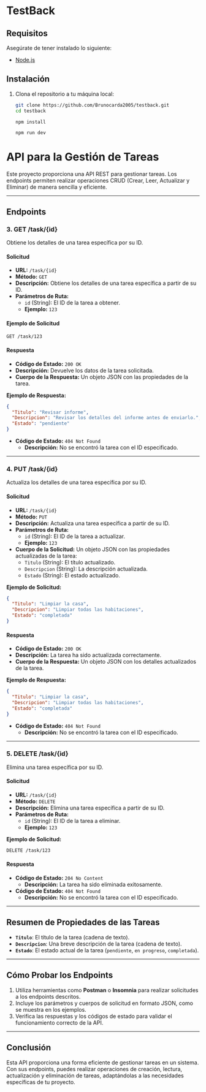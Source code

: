 # TestBack
## Requisitos

Asegúrate de tener instalado lo siguiente:

- [Node.js](https://nodejs.org/)

## Instalación

1. Clona el repositorio a tu máquina local:

   ```bash
   git clone https://github.com/Brunocarda2005/testback.git
   cd testback
   ```
   ```
   npm install
   ```
   ```
   npm run dev
   ```

# API para la Gestión de Tareas

Este proyecto proporciona una API REST para gestionar tareas. Los endpoints permiten realizar operaciones CRUD (Crear, Leer, Actualizar y Eliminar) de manera sencilla y eficiente.

---

## **Endpoints**

### **3. GET /task/{id}**
Obtiene los detalles de una tarea específica por su ID.

#### **Solicitud**
- **URL:** `/task/{id}`
- **Método:** `GET`
- **Descripción:** Obtiene los detalles de una tarea específica a partir de su ID.
- **Parámetros de Ruta:**
  - `id` (String): El ID de la tarea a obtener.
  - **Ejemplo:** `123`

#### **Ejemplo de Solicitud**
```bash
GET /task/123
```

#### **Respuesta**
- **Código de Estado:** `200 OK`
- **Descripción:** Devuelve los datos de la tarea solicitada.
- **Cuerpo de la Respuesta:** Un objeto JSON con las propiedades de la tarea.

**Ejemplo de Respuesta:**
```json
{
  "Titulo": "Revisar informe",
  "Descripcion": "Revisar los detalles del informe antes de enviarlo.",
  "Estado": "pendiente"
}
```

- **Código de Estado:** `404 Not Found`
  - **Descripción:** No se encontró la tarea con el ID especificado.

---

### **4. PUT /task/{id}**
Actualiza los detalles de una tarea específica por su ID.

#### **Solicitud**
- **URL:** `/task/{id}`
- **Método:** `PUT`
- **Descripción:** Actualiza una tarea específica a partir de su ID.
- **Parámetros de Ruta:**
  - `id` (String): El ID de la tarea a actualizar.
  - **Ejemplo:** `123`
- **Cuerpo de la Solicitud:** Un objeto JSON con las propiedades actualizadas de la tarea:
  - `Titulo` (String): El título actualizado.
  - `Descripcion` (String): La descripción actualizada.
  - `Estado` (String): El estado actualizado.

**Ejemplo de Solicitud:**
```json
{
  "Titulo": "Limpiar la casa",
  "Descripcion": "Limpiar todas las habitaciones",
  "Estado": "completada"
}
```

#### **Respuesta**
- **Código de Estado:** `200 OK`
- **Descripción:** La tarea ha sido actualizada correctamente.
- **Cuerpo de la Respuesta:** Un objeto JSON con los detalles actualizados de la tarea.

**Ejemplo de Respuesta:**
```json
{
  "Titulo": "Limpiar la casa",
  "Descripcion": "Limpiar todas las habitaciones",
  "Estado": "completada"
}
```

- **Código de Estado:** `404 Not Found`
  - **Descripción:** No se encontró la tarea con el ID especificado.

---

### **5. DELETE /task/{id}**
Elimina una tarea específica por su ID.

#### **Solicitud**
- **URL:** `/task/{id}`
- **Método:** `DELETE`
- **Descripción:** Elimina una tarea específica a partir de su ID.
- **Parámetros de Ruta:**
  - `id` (String): El ID de la tarea a eliminar.
  - **Ejemplo:** `123`

**Ejemplo de Solicitud:**
```bash
DELETE /task/123
```

#### **Respuesta**
- **Código de Estado:** `204 No Content`
  - **Descripción:** La tarea ha sido eliminada exitosamente.
- **Código de Estado:** `404 Not Found`
  - **Descripción:** No se encontró la tarea con el ID especificado.

---

## **Resumen de Propiedades de las Tareas**
- **`Titulo`**: El título de la tarea (cadena de texto).
- **`Descripcion`**: Una breve descripción de la tarea (cadena de texto).
- **`Estado`**: El estado actual de la tarea (`pendiente`, `en progreso`, `completada`).

---

## **Cómo Probar los Endpoints**
1. Utiliza herramientas como **Postman** o **Insomnia** para realizar solicitudes a los endpoints descritos.
2. Incluye los parámetros y cuerpos de solicitud en formato JSON, como se muestra en los ejemplos.
3. Verifica las respuestas y los códigos de estado para validar el funcionamiento correcto de la API.

---

## **Conclusión**
Esta API proporciona una forma eficiente de gestionar tareas en un sistema. Con sus endpoints, puedes realizar operaciones de creación, lectura, actualización y eliminación de tareas, adaptándolas a las necesidades específicas de tu proyecto.

